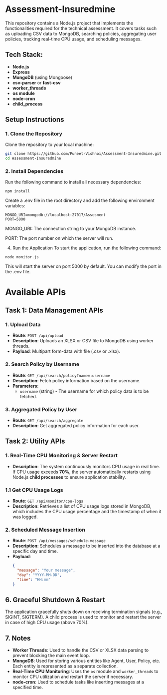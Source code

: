 # Assessment-Insuredmine

This repository contains a Node.js project that implements the functionalities required for the technical assessment. It covers tasks such as uploading CSV data to MongoDB, searching policies, aggregating user policies, tracking real-time CPU usage, and scheduling messages.

## Tech Stack:
- **Node.js**
- **Express**
- **MongoDB** (using Mongoose)
- **csv-parser** or **fast-csv**
- **worker_threads**
- **os module**
- **node-cron**
- **child_process**

## Setup Instructions

### 1. Clone the Repository

Clone the repository to your local machine:

```bash
git clone https://github.com/Puneet-Vishnoi/Assessment-Insuredmine.git
cd Assessment-Insuredmine
```

### 2. Install Dependencies

Run the following command to install all necessary dependencies:
```base
npm install
```

Create a .env file in the root directory and add the following environment variables:
```base
MONGO_URI=mongodb://localhost:27017/Assesment
PORT=5000
```
MONGO_URI: The connection string to your MongoDB instance.

PORT: The port number on which the server will run.

4. Run the Application
To start the application, run the following command:
```base
node monitor.js
```
This will start the server on port 5000 by default. You can modify the port in the .env file.

# Available APIs

## Task 1: Data Management APIs

### 1. Upload Data
- **Route**: `POST /api/upload`
- **Description**: Uploads an XLSX or CSV file to MongoDB using worker threads.
- **Payload**: Multipart form-data with file (.csv or .xlsx).

### 2. Search Policy by Username
- **Route**: `GET /api/search/policy?name=:username`
- **Description**: Fetch policy information based on the username.
- **Parameters**:
  - `username` (string) - The username for which policy data is to be fetched.

### 3. Aggregated Policy by User
- **Route**: `GET /api/search/aggregate`
- **Description**: Get aggregated policy information for each user.

## Task 2: Utility APIs

### 1. Real-Time CPU Monitoring & Server Restart
- **Description**:   The system continuously monitors CPU usage in real time. If CPU usage exceeds **70%**, the server automatically restarts using Node.js **child processes** to ensure application stability.
### 1.1 Get CPU Usage Logs
- **Route**: `GET /api/monitor/cpu-logs`
- **Description**: Retrieves a list of CPU usage logs stored in MongoDB, which includes the CPU usage percentage and the timestamp of when it was logged.

### 2. Scheduled Message Insertion
- **Route**: `POST /api/messages/schedule-message`
- **Description**: Schedules a message to be inserted into the database at a specific day and time.
- **Payload**:
  ```json
  {
    "message": "Your message",
    "day": "YYYY-MM-DD",
    "time": "HH:mm"
  }

## 6. Graceful Shutdown & Restart
The application gracefully shuts down on receiving termination signals (e.g., SIGINT, SIGTERM). A child process is used to monitor and restart the server in case of high CPU usage (above 70%).

## 7. Notes

- **Worker Threads**: Used to handle the CSV or XLSX data parsing to prevent blocking the main event loop.
- **MongoDB**: Used for storing various entities like Agent, User, Policy, etc. Each entity is represented as a separate collection.
- **Real-Time CPU Monitoring**: Uses the `os` module and `worker_threads` to monitor CPU utilization and restart the server if necessary.
- **node-cron**: Used to schedule tasks like inserting messages at a specified time.

